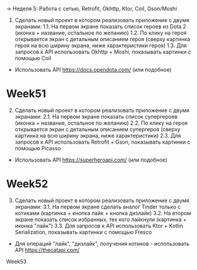 -> Неделя 5: Работа с сетью, Retrofit, Okhttp, Ktor, Coil, Gson/Moshi

1. Сделать новый проект в котором реализовать приложение с двумя экранами:
1.1. На первом экране показать список героев из Dota 2 (иконка + название, остальное по желанию)
1.2. По клику на героя открывается экран с детальным описанием героя (сверху картинка героя на всю ширину экрана, ниже характеристики героя)
1.3. Для запросов к API использовать Okhttp + Moshi, показывать картинки с помощью Coil

- Использовать API https://docs.opendota.com/ (или подобное)

Week51
===

2. Сделать новый проект в котором реализовать приложение с двумя экранами:
2.1. На первом экране показать список супергероев (иконка + название, остальное по желанию)
2.2. По клику на героя открывается экран с детальным описанием супергероя (сверху картинка на всю ширину экрана, ниже характеристики)
2.3. Для запросов к API использовать Retrofit + Gson, показывать картинки с помощью Picasso

- Использовать API https://superheroapi.com/ (или подобное)

Week52
===

3. Сделать новый проект в котором реализовать приложение с двумя экранами:
3.1. На первом экране сделать аналог Tinder только с котиками (картинка + кнопка лайк + кнопка дизлайк)
3.2. На втором экране показать список избранных, тех кого лайкнули (картинка + иконка "лайк") 
3.3. Для запросов к API использовать Ktor + Kotlin Serialization, показывать картинки с помощью Fresco

- Для операций "лайк", "дизлайк", получения котиков - использовать API https://thecatapi.com/

Week53